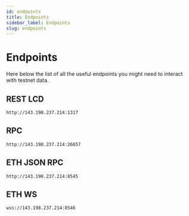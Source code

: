 ```yaml
---
id: endpoints
title: Endpoints
sidebar_label: Endpoints
slug: endpoints
---
```


# Endpoints
Here below the list of all the useful endpoints you might need to interact with testnet data.

## REST LCD

`http://143.198.237.214:1317`

## RPC
`http://143.198.237.214:26657`

## ETH JSON RPC

`http://143.198.237.214:8545`

## ETH WS

`wss://143.198.237.214:8546`
